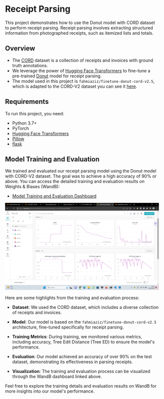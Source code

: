 # Receipt Parsing

This project demonstrates how to use the Donut model with CORD dataset to perform receipt parsing. Receipt parsing involves extracting structured information from photographed receipts, such as itemized lists and totals.

## Overview

- The [CORD](https://huggingface.co/datasets/naver-clova-ix/cord-v2) dataset is a collection of receipts and invoices with ground truth annotations.
- We leverage the power of [Hugging Face Transformers](https://huggingface.co/transformers/) to fine-tune a pre-trained [Donut](https://huggingface.co/naver-clova-ix/donut-base) model for receipt parsing.
- The model used in this project is `fahmiaziz/finetune-donut-cord-v2.5`, which is adapted to the CORD-V2 dataset you can see it [here](https://huggingface.co/fahmiaziz/finetune-donut-cord-v2.5).
## Requirements

To run this project, you need:

- Python 3.7+
- PyTorch
- [Hugging Face Transformers](https://huggingface.co/transformers/)
- [Pillow](https://pillow.readthedocs.io/en/stable/)
- [flask](https://flask.palletsprojects.com/en/2.3.x/installation/#install-flask)

## Model Training and Evaluation

We trained and evaluated our receipt parsing model using the Donut model with CORD-V2 dataset. The goal was to achieve a high accuracy of 90% or above. You can access the detailed training and evaluation results on Weights & Biases (WandB):

- [Model Training and Evaluation Dashboard](https://wandb.ai/fahmiazizfadhil09/Donut-hpo)

![Model Training](evaluation.png)

Here are some highlights from the training and evaluation process:

- **Dataset**: We used the CORD dataset, which includes a diverse collection of receipts and invoices.

- **Model**: Our model is based on the `fahmiaziz/finetune-donut-cord-v2.5` architecture, fine-tuned specifically for receipt parsing.

- **Training Metrics**: During training, we monitored various metrics, including accuracy, Tree Edit Distance (Tree ED) to ensure the model's performance.

- **Evaluation**: Our model achieved an accuracy of over 90% on the test dataset, demonstrating its effectiveness in parsing receipts.

- **Visualization**: The training and evaluation process can be visualized through the WandB dashboard linked above.

Feel free to explore the training details and evaluation results on WandB for more insights into our model's performance.

